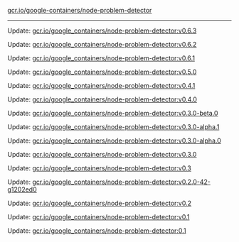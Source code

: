 [gcr.io/google-containers/node-problem-detector](https://hub.docker.com/r/cruse/node-problem-detector/tags/) 

----
Update: [gcr.io/google_containers/node-problem-detector:v0.6.3](https://hub.docker.com/r/cruse/node-problem-detector/tags/)

Update: [gcr.io/google_containers/node-problem-detector:v0.6.2](https://hub.docker.com/r/cruse/node-problem-detector/tags/)

Update: [gcr.io/google_containers/node-problem-detector:v0.6.1](https://hub.docker.com/r/cruse/node-problem-detector/tags/)

Update: [gcr.io/google_containers/node-problem-detector:v0.5.0](https://hub.docker.com/r/cruse/node-problem-detector/tags/)

Update: [gcr.io/google_containers/node-problem-detector:v0.4.1](https://hub.docker.com/r/cruse/node-problem-detector/tags/)

Update: [gcr.io/google_containers/node-problem-detector:v0.4.0](https://hub.docker.com/r/cruse/node-problem-detector/tags/)

Update: [gcr.io/google_containers/node-problem-detector:v0.3.0-beta.0](https://hub.docker.com/r/cruse/node-problem-detector/tags/)

Update: [gcr.io/google_containers/node-problem-detector:v0.3.0-alpha.1](https://hub.docker.com/r/cruse/node-problem-detector/tags/)

Update: [gcr.io/google_containers/node-problem-detector:v0.3.0-alpha.0](https://hub.docker.com/r/cruse/node-problem-detector/tags/)

Update: [gcr.io/google_containers/node-problem-detector:v0.3.0](https://hub.docker.com/r/cruse/node-problem-detector/tags/)

Update: [gcr.io/google_containers/node-problem-detector:v0.3](https://hub.docker.com/r/cruse/node-problem-detector/tags/)

Update: [gcr.io/google_containers/node-problem-detector:v0.2.0-42-g1202ed0](https://hub.docker.com/r/cruse/node-problem-detector/tags/)

Update: [gcr.io/google_containers/node-problem-detector:v0.2](https://hub.docker.com/r/cruse/node-problem-detector/tags/)

Update: [gcr.io/google_containers/node-problem-detector:v0.1](https://hub.docker.com/r/cruse/node-problem-detector/tags/)

Update: [gcr.io/google_containers/node-problem-detector:0.1](https://hub.docker.com/r/cruse/node-problem-detector/tags/)

